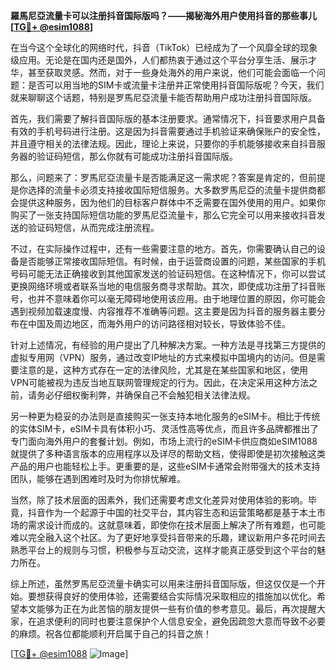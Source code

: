 **羅馬尼亞流量卡可以注册抖音国际版吗？——揭秘海外用户使用抖音的那些事儿[[TG💪+ @esim1088](https://t.me/s/esim1088)]**

在当今这个全球化的网络时代，抖音（TikTok）已经成为了一个风靡全球的现象级应用。无论是在国内还是国外，人们都热衷于通过这个平台分享生活、展示才华，甚至获取灵感。然而，对于一些身处海外的用户来说，他们可能会面临一个问题：是否可以用当地的SIM卡或流量卡注册并正常使用抖音国际版呢？今天，我们就来聊聊这个话题，特别是罗馬尼亞流量卡能否帮助用户成功注册抖音国际版。

首先，我们需要了解抖音国际版的基本注册要求。通常情况下，抖音要求用户具备有效的手机号码进行注册。这是因为抖音需要通过手机验证来确保账户的安全性，并且遵守相关的法律法规。因此，理论上来说，只要你的手机能够接收来自抖音服务器的验证码短信，那么你就有可能成功注册抖音国际版。

那么，问题来了：罗馬尼亞流量卡是否能满足这一需求呢？答案是肯定的，但前提是你选择的流量卡必须支持接收国际短信服务。大多数罗馬尼亞的流量卡提供商都会提供这种服务，因为他们的目标客户群体中不乏需要在国外使用的用户。如果你购买了一张支持国际短信功能的罗馬尼亞流量卡，那么它完全可以用来接收抖音发送的验证码短信，从而完成注册流程。

不过，在实际操作过程中，还有一些需要注意的地方。首先，你需要确认自己的设备是否能够正常接收国际短信。有时候，由于运营商设置的问题，某些国家的手机号码可能无法正确接收到其他国家发送的验证码短信。在这种情况下，你可以尝试更换网络环境或者联系当地的电信服务商寻求帮助。其次，即使成功注册了抖音账号，也并不意味着你可以毫无障碍地使用该应用。由于地理位置的原因，你可能会遇到视频加载速度慢、内容推荐不准确等问题。这主要是因为抖音的服务器主要分布在中国及周边地区，而海外用户的访问路径相对较长，导致体验不佳。

针对上述情况，有经验的用户提出了几种解决方案。一种方法是寻找第三方提供的虚拟专用网（VPN）服务，通过改变IP地址的方式来模拟中国境内的访问。但是需要注意的是，这种方式存在一定的法律风险，尤其是在某些国家和地区，使用VPN可能被视为违反当地互联网管理规定的行为。因此，在决定采用这种方法之前，请务必仔细权衡利弊，并确保自己不会触犯相关法律法规。

另一种更为稳妥的办法则是直接购买一张支持本地化服务的eSIM卡。相比于传统的实体SIM卡，eSIM卡具有体积小巧、灵活性高等优点，而且许多品牌都推出了专门面向海外用户的套餐计划。例如，市场上流行的eSIM卡供应商如eSIM1088就提供了多种语言版本的应用程序以及详尽的帮助文档，使得即使是初次接触这类产品的用户也能轻松上手。更重要的是，这些eSIM卡通常会附带强大的技术支持团队，能够在遇到困难时及时为你排忧解难。

当然，除了技术层面的因素外，我们还需要考虑文化差异对使用体验的影响。毕竟，抖音作为一个起源于中国的社交平台，其内容生态和运营策略都是基于本土市场的需求设计而成的。这就意味着，即使你在技术层面上解决了所有难题，也可能难以完全融入这个社区。为了更好地享受抖音带来的乐趣，建议新用户多花时间去熟悉平台上的规则与习惯，积极参与互动交流，这样才能真正感受到这个平台的魅力所在。

综上所述，虽然罗馬尼亞流量卡确实可以用来注册抖音国际版，但这仅仅是一个开始。要想获得良好的使用体验，还需要结合实际情况采取相应的措施加以优化。希望本文能够为正在为此苦恼的朋友提供一些有价值的参考意见。最后，再次提醒大家，在追求便利的同时也要注意保护个人信息安全，避免因疏忽大意而导致不必要的麻烦。祝各位都能顺利开启属于自己的抖音之旅！

[[TG💪+ @esim1088](https://t.me/s/esim1088) ![Image](https://i.postimg.cc/4NQfJmqS/Snipaste-2025-05-13-00-14-12.png)]